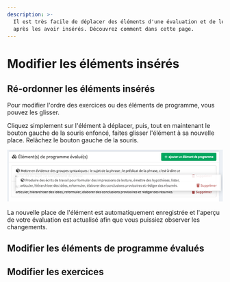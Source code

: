 ```yaml
---
description: >-
  Il est très facile de déplacer des éléments d'une évaluation et de le modifier
  après les avoir insérés. Découvrez comment dans cette page.
---
```


# Modifier les éléments insérés

## Ré-ordonner les éléments insérés

Pour modifier l'ordre des exercices ou des éléments de programme, vous pouvez les glisser.

Cliquez simplement sur l'élément à déplacer, puis, tout en maintenant le bouton gauche de la souris enfoncé, faites glisser l'élément à sa nouvelle place. Relâchez le bouton gauche de la souris.

![Un élément de programme en train d'être glissé pour être déplacé.](../.gitbook/assets/deplacer.png)

La nouvelle place de l'élément est automatiquement enregistrée et l'aperçu de votre évaluation est actualisé afin que vous puissiez observer les changements.

## Modifier les éléments de programme évalués

## Modifier les exercices

